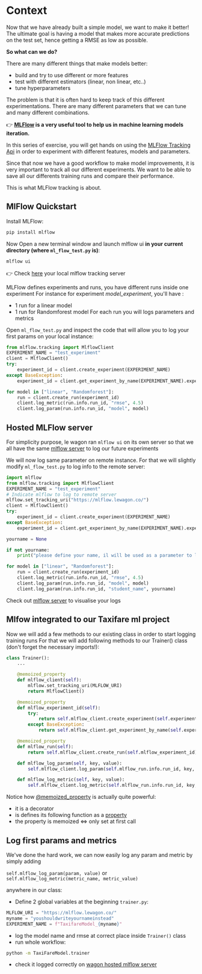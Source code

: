 # Context

Now that we have already built a simple model, we want to make it better! The ultimate goal is having a model that makes more accurate predictions on the test set, hence getting a RMSE as low as possible.

**So what can we do?**

There are many different things that make models better:
- build and try to use different or more features
- test with different estimators (linear, non linear, etc..)
- tune hyperparameters


The problem is that it is often hard to keep track of this different experimentations. There are many different parameters that we can tune and many different combinations.

👉 **[MLFlow](https://www.mlflow.org/docs/latest/concepts.html) is a very useful tool to help us in machine learning models iteration.**

In this series of exercise, you will get hands on using the [MLFlow Tracking Api](https://www.mlflow.org/docs/latest/tracking.html) in order to experiment with different features, models and parameters.

Since that now we have a good workflow to make model improvements, it is very important to track all our different experiments. We want to be able to save all our differents training runs and compare their performance.

This is what MLFlow tracking is about.

## MlFlow Quickstart
Install MLFlow:
```bash
pip install mlflow
```
Now Open a new terminal window and launch mlflow ui **in your current directory (where `ml_flow_test.py` is)**:
```bash
mlflow ui
```

👉 Check [here](http://127.0.0.1:5000/#/) your local mlflow tracking server

MLFlow defines experiments and runs, you have different runs inside one experiment
For instance for experiment *model_experiment*, you'll have :
 - 1 run for a linear model
 - 1 run for Randomforest model
For each run you will logs parameters and metrics

Open `ml_flow_test.py` and inspect the code that will allow you to log your first params on your local instance:

```python
from mlflow.tracking import MlflowClient
EXPERIMENT_NAME = "test_experiment"
client = MlflowClient()
try:
    experiment_id = client.create_experiment(EXPERIMENT_NAME)
except BaseException:
    experiment_id = client.get_experiment_by_name(EXPERIMENT_NAME).experiment_id

for model in ["linear", "Randomforest"]:
    run = client.create_run(experiment_id)
    client.log_metric(run.info.run_id, "rmse", 4.5)
    client.log_param(run.info.run_id, "model", model)
```

## Hosted MLFlow server

For simplicity purpose, le wagon ran `mlflow ui` on its own server so that we all have the same [mlflow server](https://mlflow.lewagon.co/#/experiments/0) to log our future experiments

We will now log same parameter on remote instance. For that we will slightly modify `ml_flow_test.py` to log info to the remote server:
```python
import mlflow
from mlflow.tracking import MlflowClient
EXPERIMENT_NAME = "test_experiment"
# Indicate mlflow to log to remote server
mlflow.set_tracking_uri("https://mlflow.lewagon.co/")
client = MlflowClient()
try:
    experiment_id = client.create_experiment(EXPERIMENT_NAME)
except BaseException:
    experiment_id = client.get_experiment_by_name(EXPERIMENT_NAME).experiment_id

yourname = None

if not yourname:
    print("please define your name, il will be used as a parameter to log")

for model in ["linear", "Randomforest"]:
    run = client.create_run(experiment_id)
    client.log_metric(run.info.run_id, "rmse", 4.5)
    client.log_param(run.info.run_id, "model", model)
    client.log_param(run.info.run_id, "student_name", yourname)
```
Check out [mlflow server](https://mlflow.lewagon.co/) to visualise your logs

## Mlfow integrated to our Taxifare ml project
Now we will add a few methods to our existing class in order to start logging training runs
For that we will add following methods to our Trainer() class (don't forget the necessary imports!):
```python
class Trainer():
    ...

    @memoized_property
    def mlflow_client(self):
        mlflow.set_tracking_uri(MLFLOW_URI)
        return MlflowClient()

    @memoized_property
    def mlflow_experiment_id(self):
        try:
            return self.mlflow_client.create_experiment(self.experiment_name)
        except BaseException:
            return self.mlflow_client.get_experiment_by_name(self.experiment_name).experiment_id

    @memoized_property
    def mlflow_run(self):
        return self.mlflow_client.create_run(self.mlflow_experiment_id)

    def mlflow_log_param(self, key, value):
        self.mlflow_client.log_param(self.mlflow_run.info.run_id, key, value)

    def mlflow_log_metric(self, key, value):
        self.mlflow_client.log_metric(self.mlflow_run.info.run_id, key, value)
```

Notice how [@memoized_property](https://pypi.org/project/memoized-property/) is actually quite powerful:
- it is a decorator
- is defines its following function as a [property](https://www.geeksforgeeks.org/python-property-function/)
- the property is memoized <=> only set at first call

## Log first params and metrics
We've done the hard work, we can now easily log any param and metric by simply adding

`self.mlflow_log_param(param, value)` or `self.mlflow_log_metric(metric_name, metric_value)`

anywhere in our class:
- Define 2 global variables at the beginning `trainer.py`:
```python
MLFLOW_URI = "https://mlflow.lewagon.co/"
myname = "youshouldwriteyournameinstead"
EXPERIMENT_NAME = f"TaxifareModel_{myname}"
```
- log the model name and rmse at correct place inside `Trainer()` class
- run whole workflow:
```bash
python -m TaxiFareModel.trainer
```
- check it logged correctly on [wagon hosted mlflow server](https://mlflow.lewagon.co/)
